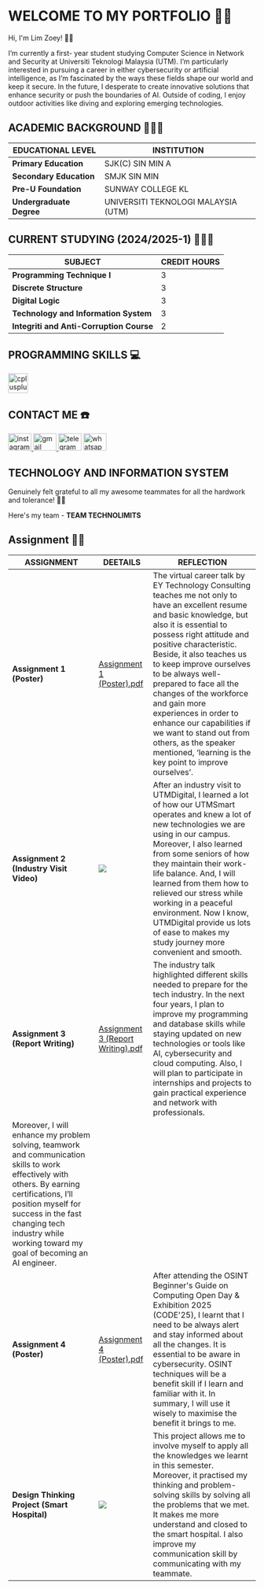 # WELCOME TO MY PORTFOLIO ✌🏻

Hi, I'm Lim Zoey! 👋🏻

I’m currently a first- year student studying Computer Science in Network and Security at Universiti Teknologi Malaysia (UTM). I’m particularly interested in pursuing a career in either cybersecurity or artificial intelligence, as I’m fascinated by the ways these fields shape our world and keep it secure. In the future, I desperate to create innovative solutions that enhance security or push the boundaries of AI. Outside of coding, I enjoy outdoor activities like diving and exploring emerging technologies.

## ACADEMIC BACKGROUND 👩🏻‍🎓
| **EDUCATIONAL LEVEL** | **INSTITUTION** |
|---------------|---------------|
| **Primary Education** | SJK(C) SIN MIN A |
| **Secondary Education** | SMJK SIN MIN |
| **Pre-U Foundation** | SUNWAY COLLEGE KL |
| **Undergraduate Degree** | UNIVERSITI TEKNOLOGI MALAYSIA (UTM) |

## CURRENT STUDYING (2024/2025-1) 👩🏻‍💻
| **SUBJECT** | **CREDIT HOURS** |
|---------------|---------------|
| **Programming Technique I** | 3|
| **Discrete Structure** | 3 |
| **Digital Logic** | 3 |
| **Technology and Information System** | 3 |
| **Integriti and Anti-Corruption Course** | 2 |

## PROGRAMMING SKILLS 💻
  <img src="https://cdn.jsdelivr.net/gh/devicons/devicon/icons/cplusplus/cplusplus-original.svg" height="40" alt="cplusplus logo"  />
</div>

## CONTACT ME ☎️
<div align="left">
  <a href="https://www.instagram.com/zoeyyllim?igsh=Y2x1dnkxYzlyNjI5&utm_source=qr" target="_blank">
    <img src="https://raw.githubusercontent.com/maurodesouza/profile-readme-generator/master/src/assets/icons/social/instagram/default.svg" width="47" height="35" alt="instagram logo"  />
  </a>
  <a href="zoeylim@gmail.com" target="_blank">
    <img src="https://raw.githubusercontent.com/maurodesouza/profile-readme-generator/master/src/assets/icons/social/gmail/default.svg" width="47" height="35" alt="gmail logo"  />
  </a>
  <img src="https://raw.githubusercontent.com/maurodesouza/profile-readme-generator/master/src/assets/icons/social/telegram/default.svg" width="47" height="35" alt="telegram logo"  />
  <img src="https://raw.githubusercontent.com/maurodesouza/profile-readme-generator/master/src/assets/icons/social/whatsapp/default.svg" width="47" height="35" alt="whatsapp logo"  />
</div>

## TECHNOLOGY AND INFORMATION SYSTEM
Genuinely felt grateful to all my awesome teammates for all the hardwork and tolerance! 🙏🏻

Here's my team - **TEAM TECHNOLIMITS**

## Assignment ✍🏻
| **ASSIGNMENT**           | **DEETAILS**           | **REFLECTION**                                      |
|---------------------|--------------|--------------------------------------------------|
| **Assignment 1 (Poster)**           | [Assignment 1 (Poster).pdf](https://github.com/user-attachments/files/18614629/Assignment.1.Poster.pdf)| The virtual career talk by EY Technology Consulting teaches me not only to have an excellent resume and basic knowledge, but also it is essential to possess right attitude and positive characteristic. Beside, it also teaches us to keep improve ourselves to be always well-prepared to face all the changes of the workforce and gain more experiences in order to enhance our capabilities if we want to stand out from others, as the speaker mentioned, ‘learning is the key point to improve ourselves’.                                        |
| **Assignment 2 (Industry Visit Video)**            | [<img src="https://github.com/user-attachments/assets/9e0e08f9-7d49-4a8b-ae66-81b76f7f8940" style="width 20%">](https://youtu.be/f-AweS0PKo0) | After an industry visit to UTMDigital, I learned a lot of how our UTMSmart operates and knew a lot of new technologies we are using in our campus. Moreover, I also learned from some seniors of how they maintain their work-life balance. And, I will learned from them how to relieved our stress while working in a peaceful environment. Now I know, UTMDigital provide us lots of ease to makes my study journey more convenient and smooth.                                                |
| **Assignment 3 (Report Writing)**    | [Assignment 3 (Report Writing).pdf](https://github.com/user-attachments/files/18614632/Assignment.3.Report.Writing.pdf) | The industry talk highlighted different skills needed to prepare for the tech industry. In the next four years, I plan to improve my programming and database skills while staying updated on new technologies or tools like AI, cybersecurity and cloud computing. Also, I will plan to participate in internships and projects to gain practical experience and network with professionals.
Moreover, I will enhance my problem solving, teamwork and communication skills to work effectively with others. By earning certifications, I’ll position myself for success in the fast changing tech industry while working toward my goal of becoming an AI engineer.                                     |                                    
| **Assignment 4 (Poster)**     | [Assignment 4 (Poster).pdf](https://github.com/user-attachments/files/18614635/Assignment.4.Poster.pdf) | After attending the OSINT Beginner's Guide on Computing Open Day & Exhibition 2025 (CODE'25), I learnt that I need to be always alert and stay informed about all the changes. It is essential to be aware in cybersecurity. OSINT techniques will be a benefit skill if I learn and familiar with it. In summary, I will use it wisely to maximise the benefit it brings to me.                                     |
| **Design Thinking Project (Smart Hospital)**    | [<img src="https://github.com/user-attachments/assets/4724ef0b-f513-4d38-b1b4-76acae18b906" style="width 20%">](https://youtu.be/Uj6N44ToVQo) | This project allows me to involve myself to apply all the knowledges we learnt in this semester. Moreover, it practised my thinking and problem-solving skills by solving all the problems that we met. It makes me more understand and closed to the smart hospital. I also improve my communication skill by communicating with my teammate.                                        |

#
